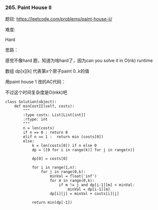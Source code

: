 ### 265. Paint House II



题目:
<https://leetcode.com/problems/paint-house-ii/>

难度:

Hard



思路：

感觉不像hard 题，知道为啥hard了，因为can you solve it in O(nk) runtime

数组 dp\[x][k] 代表第x个房子paint 0..k的值



用paint house 1 改的AC代码：

不过这个时间复杂度是O(nkk)吧



```
class Solution(object):
    def minCostII(self, costs):
        """
        :type costs: List[List[int]]
        :rtype: int
        """
        n = len(costs)
        if n == 0 : return 0
        elif n == 1 :  return min (costs[0])
        else:
        	k = len(costs[0]) if n else 0
        	dp = [[0 for i in range(k)] for j in range(n)]

        	dp[0] = costs[0]

        	for i in range(1,n):
        		for j in range(0,k):
        			minVal = float('inf')
        			for m in range(0,k):
        				if m != j and dp[i-1][m] < minVal:
        					minVal = dp[i-1][m]
        			dp[i][j] = minVal + costs[i][j]

        	return min(dp[-1])
```








